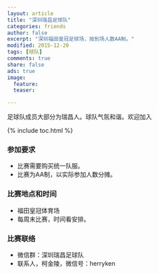```yaml
---
layout: article
title: "深圳瑞昌足球队"
categories: friends
author: false
excerpt: "深圳福田皇冠足球场，按到场人数AA制。"
modified: 2015-12-20
tags: [球队]
comments: true
share: false
ads: true
image:
  feature:
  teaser:

---
```


足球队成员大部分为瑞昌人。球队气氛和谐。欢迎加入

{% include toc.html %}

### 参加要求
- 比赛需要购买统一队服。
- 比赛为AA制，以实际参加人数分摊。

### 比赛地点和时间
- 福田皇冠体育场
- 每周末比赛，时间看安排。

### 比赛联络
- 微信群：深圳瑞昌足球队
- 联系人，柯金陵，微信号：herryken
